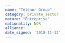 ```yaml
---
name: "Telenor Group"
category: private_sector
nature: "Entreprise"
nationality: NOR
alliance: 
date_signed: '2018-11-12'
---
```

    